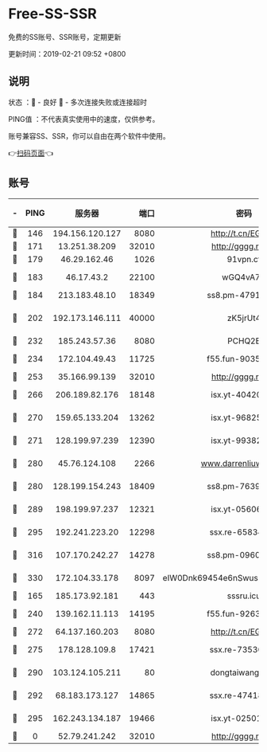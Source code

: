 # Free-SS-SSR

免费的SS账号、SSR账号，定期更新

更新时间：2019-02-21 09:52 +0800

## 说明

状态     ：🙂 - 良好 🙁 - 多次连接失败或连接超时

PING值   ：不代表真实使用中的速度，仅供参考。

账号兼容SS、SSR，你可以自由在两个软件中使用。

👉[扫码页面](https://liesauer.github.io/free-ss-ssr.github.io/)👈

## 账号

|-|PING|服务器|端口|密码|加密方式|区域|
|:----:|:----:|:-----:|-----:|:----:|:----:|:----:|
|🙂|146|194.156.120.127|8080|http://t.cn/EGJIyrl|rc4-md5|RU|
|🙂|171|13.251.38.209|32010|http://gggg.rocks|chacha20|SG|
|🙂|179|46.29.162.46|1026|91vpn.cf|rc4-md5|RU|
|🙂|183|46.17.43.2|22100|wGQ4vA7D|aes-256-gcm|RU|
|🙂|184|213.183.48.10|18349|ss8.pm-47913593|rc4-md5|RU|
|🙂|202|192.173.146.111|40000|zK5jrUt4|chacha20-ietf-poly1305|US|
|🙂|232|185.243.57.36|8080|PCHQ2E|rc4-md5|US|
|🙂|234|172.104.49.43|11725|f55.fun-90356904|aes-256-cfb|SG|
|🙂|253|35.166.99.139|32010|http://gggg.rocks|chacha20|US|
|🙂|266|206.189.82.176|18148|isx.yt-40420921|aes-256-cfb|SG|
|🙂|270|159.65.133.204|13262|isx.yt-96825730|aes-256-cfb|SG|
|🙂|271|128.199.97.239|12390|isx.yt-99382145|aes-256-cfb|SG|
|🙂|280|45.76.124.108|2266|www.darrenliuwei.com|aes-256-cfb|AU|
|🙂|280|128.199.154.243|18409|ss8.pm-76398770|aes-256-cfb|SG|
|🙂|289|198.199.97.237|12321|isx.yt-05606768|aes-256-cfb|US|
|🙂|295|192.241.223.20|12298|ssx.re-65834373|aes-256-cfb|US|
|🙂|316|107.170.242.27|14278|ss8.pm-09602432|aes-256-cfb|US|
|🙂|330|172.104.33.178|8097|eIW0Dnk69454e6nSwuspv9DmS201tQ0D|aes-256-cfb|SG|
|🙂|165|185.173.92.181|443|sssru.icu|rc4-md5|RU|
|🙂|240|139.162.11.113|14195|f55.fun-92630692|aes-256-cfb|SG|
|🙂|272|64.137.160.203|8080|http://t.cn/EGJIyrl|rc4-md5|CA|
|🙂|275|178.128.109.8|17421|ssx.re-73530139|aes-256-cfb|SG|
|🙂|290|103.124.105.211|80|dongtaiwang.com|aes-256-cfb|US|
|🙂|292|68.183.173.127|14865|ssx.re-47418589|aes-256-cfb|US|
|🙁|295|162.243.134.187|19466|isx.yt-02501963|aes-256-cfb|US|
|🙁|0|52.79.241.242|32010|http://gggg.rocks|chacha20|KR|

